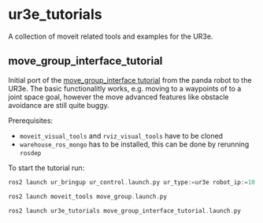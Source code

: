 # ur3e_tutorials
A collection of moveit related tools and examples for the UR3e.

## move_group_interface_tutorial
Initial port of the [move_group_interface tutorial](http://moveit2_tutorials.picknik.ai/doc/move_group_interface/move_group_interface_tutorial.html) from the panda robot to the UR3e. 
The basic functionalitly works, e.g. moving to a waypoints of to a joint space goal, however the move advanced features like obstacle avoidance are still quite buggy.

Prerequisites:
* `moveit_visual_tools` and `rviz_visual_tools` have to be cloned
* `warehouse_ros_mongo` has to be installed, this can be done by rerunning `rosdep`

To start the tutorial run:

```c
ros2 launch ur_bringup ur_control.launch.py ur_type:=ur3e robot_ip:=10.42.0.162 use_fake_hardware:=true launch_rviz:=false

ros2 launch moveit_tools move_group.launch.py 

ros2 launch ur3e_tutorials move_group_interface_tutorial.launch.py
```